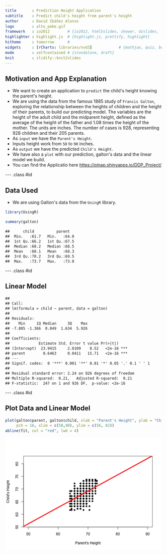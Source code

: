 ```yaml
---
title       : Prediction Height Application
subtitle    : Predict child's height from parent's height
author      : David Ibáñez Alonso
logo        : alto_peke.gif
framework   : io2012        # {io2012, html5slides, shower, dzslides, ...}
highlighter : highlight.js  # {highlight.js, prettify, highlight}
hitheme     : tomorrow      # 
widgets     : [rCharts: libraries/nvd3]            # {mathjax, quiz, bootstrap}
mode        : selfcontained # {standalone, draft}
knit        : slidify::knit2slides
---
```


## Motivation and App Explanation

- We want to create an application to ``predict`` the child's height knowing the parent's height.
- We are using the data from the famous 1885 study of ``Francis Galton``, 
exploring the relationship between the heights of children and the 
height of their parents, to build our predicting model. The variables 
are the height of the adult child and the midparent height, defined as 
the average of the height of the father and 1.08 times the height 
of the mother. The units are inches. The number of cases is 928, 
representing 928 children and their 205 parents.
- As ``input`` we have the ``Parent's Height``.
- Inputs height work from `50` to `90` inches.
- As ``output`` we have the predicted ``Child's Height``.
- We have also a ``plot`` with our prediction, galton's data and the linear model we build.
- You can find the Applicatio here https://pinap.shinyapps.io/DDP_Project/


--- .class #id 

## Data Used

- We are using Galton's data from the `UsingR` library.


```r
library(UsingR)
```


```r
summary(galton)
```

```
##      child          parent    
##  Min.   :61.7   Min.   :64.0  
##  1st Qu.:66.2   1st Qu.:67.5  
##  Median :68.2   Median :68.5  
##  Mean   :68.1   Mean   :68.3  
##  3rd Qu.:70.2   3rd Qu.:69.5  
##  Max.   :73.7   Max.   :73.0
```

--- .class #id

## Linear Model


```
## 
## Call:
## lm(formula = child ~ parent, data = galton)
## 
## Residuals:
##    Min     1Q Median     3Q    Max 
## -7.805 -1.366  0.049  1.634  5.926 
## 
## Coefficients:
##             Estimate Std. Error t value Pr(>|t|)    
## (Intercept)  23.9415     2.8109    8.52   <2e-16 ***
## parent        0.6463     0.0411   15.71   <2e-16 ***
## ---
## Signif. codes:  0 '***' 0.001 '**' 0.01 '*' 0.05 '.' 0.1 ' ' 1
## 
## Residual standard error: 2.24 on 926 degrees of freedom
## Multiple R-squared:  0.21,	Adjusted R-squared:  0.21 
## F-statistic:  247 on 1 and 926 DF,  p-value: <2e-16
```

--- .class #id

## Plot Data and Linear Model


```r
plot(galton$parent, galton$child, xlab = "Parent's Height", ylab = "Child's Height", 
     pch = 16, xlim = c(50,90), ylim = c(56, 82))
abline(fit, col = "red", lwd = 4)
```

<img src="assets/fig/unnamed-chunk-4.png" title="plot of chunk unnamed-chunk-4" alt="plot of chunk unnamed-chunk-4" style="display: block; margin: auto;" />
